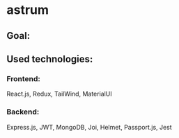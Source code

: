 # astrum

## Goal: 

## Used technologies:

### Frontend:
React.js, Redux, TailWind, MaterialUI

### Backend:
Express.js, JWT, MongoDB, Joi, Helmet, Passport.js, Jest